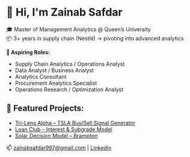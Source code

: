 # 👋 Hi, I'm Zainab Safdar

🎓 Master of Management Analytics @ Queen’s University  
📦 3+ years in supply chain (Nestlé) → pivoting into advanced analytics  

**🚀 Aspiring Roles:**
- Supply Chain Analytics / Operations Analyst  
- Data Analyst / Business Analyst  
- Analytics Consultant  
- Procurement Analytics Specialist  
- Operations Research / Optimization Analyst  

## 📁 Featured Projects:
- [Tri-Lens Alpha – TSLA Buy/Sell Signal Generator](./tri-lens-alpha-tsla-predictive-signals)
- [Loan Club – Interest & Subgrade Model](./loanclub-interest-subgrade-model)
- [Solar Decision Model – Brampton](./solar-decision-model-brampton)

📫 zainabsafdar997@gmail.com | [LinkedIn](https://linkedin.com/in/zainabsafdar1)
